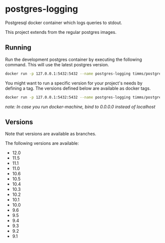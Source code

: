 # postgres-logging
Postgresql docker container which logs queries to stdout.

This project extends from the regular postgres images.

## Running

Run the development postgres container by executing the following command. This will use the latest postgres version.

```bash
docker run -p 127.0.0.1:5432:5432 --name postgres-logging timms/postgres-logging
```

You might want to run a specific version for your project's needs by defining a tag. The versions defined below are available as docker tags.

```bash
docker run -p 127.0.0.1:5432:5432 --name postgres-logging timms/postgres-logging:12.0
```

*note: In case you run docker-machine, bind to 0.0.0.0 instead of localhost*

## Versions
Note that versions are available as branches.


The following versions are available:

* 12.0
* 11.5
* 11.1
* 11.0
* 10.6
* 10.5
* 10.4
* 10.3
* 10.2
* 10.1
* 10.0
* 9.6
* 9.5
* 9.4
* 9.3
* 9.2
* 9.1
